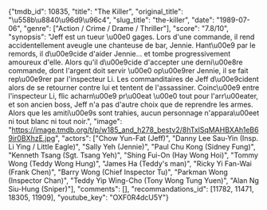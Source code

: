 {"tmdb_id": 10835, "title": "The Killer", "original_title": "\u558b\u8840\u96d9\u96c4", "slug_title": "the-killer", "date": "1989-07-06", "genre": ["Action / Crime / Drame / Thriller"], "score": "7.8/10", "synopsis": "Jeff est un tueur \u00e0 gages. Lors d'une commande, il rend accidentellement aveugle une chanteuse de bar, Jennie. Hant\u00e9 par le remords, il d\u00e9cide d'aider Jennie... et tombe progressivement amoureux d'elle. Alors qu'il d\u00e9cide d'accepter une derni\u00e8re commande, dont l'argent doit servir \u00e0 op\u00e9rer Jennie, il se fait rep\u00e9rer par l'inspecteur Li. Les commanditaires de Jeff d\u00e9cident alors de se retourner contre lui et tentent de l'assassiner. Coinc\u00e9 entre l'inspecteur Li, flic acharn\u00e9 pr\u00eat \u00e0 tout pour l'arr\u00eater, et son ancien boss, Jeff n'a pas d'autre choix que de reprendre les armes. Alors que les amiti\u00e9s sont trahies, aucun personnage n'appara\u00eet ni tout blanc ni tout noir.", "image": "https://image.tmdb.org/t/p/w185_and_h278_bestv2/8hTxlSqMAHBXAh1eB69ir0BXhzE.jpg", "actors": ["Chow Yun-Fat (Jeff)", "Danny Lee Sau-Yin (Insp. Li Ying / Little Eagle)", "Sally Yeh (Jennie)", "Paul Chu Kong (Sidney Fung)", "Kenneth Tsang (Sgt. Tsang Yeh)", "Shing Fui-On (Hay Wong Hoi)", "Tommy Wong (Teddy Wong Hung)", "James Ha (Teddy's man)", "Ricky Yi Fan-Wai (Frank Chen)", "Barry Wong (Chief Inspector Tu)", "Parkman Wong (Inspector Chan)", "Teddy Yip Wing-Cho (Tony Wong Tung Yuen)", "Alan Ng Siu-Hung (Sniper)"], "comments": [], "recommandations_id": [11782, 11471, 18305, 11909], "youtube_key": "OXF0R4dcU5Y"}